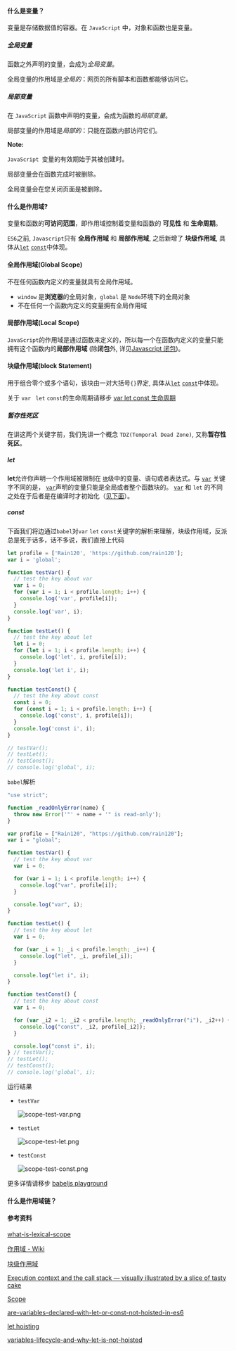 
#### 什么是变量？

变量是存储数据值的容器。在 `JavaScript` 中，对象和函数也是变量。

##### 全局变量

函数之外声明的变量，会成为*全局变量*。

全局变量的作用域是*全局的*：网页的所有脚本和函数都能够访问它。

##### 局部变量

在 `JavaScript` 函数中声明的变量，会成为函数的*局部变量*。

局部变量的作用域是*局部的*：只能在函数内部访问它们。

**Note:** 

`JavaScript `变量的有效期始于其被创建时。

局部变量会在函数完成时被删除。

全局变量会在您关闭页面是被删除。

#### 什么是作用域?

变量和函数的**可访问范围**，即作用域控制着变量和函数的 **可见性** 和 **生命周期**。

`ES6`之前, `Javascript`只有 **全局作用域** 和 **局部作用域**, 之后新增了 **块级作用域**, 具体从[`let`](https://developer.mozilla.org/en-US/docs/Web/JavaScript/Reference/Statements/let) [`const`](https://developer.mozilla.org/en-US/docs/Web/JavaScript/Reference/Statements/const)中体现。

#### 全局作用域(Global Scope)

不在任何函数内定义的变量就具有全局作用域。

- `window` 是**浏览器**的全局对象，`global` 是 `Node`环境下的全局对象
- 不在任何一个函数内定义的变量拥有全局作用域

#### 局部作用域(Local Scope)

`JavaScript`的作用域是通过函数来定义的，所以每一个在函数内定义的变量只能拥有这个函数内的**局部作用域**  (除**闭包**外, 详见[Javascript 闭包](notes/javascript/key-concept/closure.md))。

#### 块级作用域(block Statement)

用于组合零个或多个语句，该块由一对大括号`{}`界定, 具体从[`let`](https://developer.mozilla.org/en-US/docs/Web/JavaScript/Reference/Statements/let) [`const`](https://developer.mozilla.org/en-US/docs/Web/JavaScript/Reference/Statements/const)中体现。

关于 `var ` `let` `const`的生命周期请移步 [var let const 生命周期](notes/javascript/key-concept/var-vs-let-vs-const-lifecycle.md)

##### 暂存性死区

在讲这两个关键字前，我们先讲一个概念 `TDZ(Temporal Dead Zone)`, 又称**暂存性死区**。

##### let

**let**允许你声明一个作用域被限制在 [`块`](https://developer.mozilla.org/zh-CN/docs/Web/JavaScript/Reference/statements/block)级中的变量、语句或者表达式。与 [`var`](https://developer.mozilla.org/zh-CN/docs/Web/JavaScript/Reference/statements/var) 关键字不同的是， [`var`](https://developer.mozilla.org/zh-CN/docs/Web/JavaScript/Reference/statements/var)声明的变量只能是全局或者整个函数块的。 [`var`](https://developer.mozilla.org/zh-CN/docs/Web/JavaScript/Reference/statements/var) 和 `let` 的不同之处在于后者是在编译时才初始化（[见下面](https://developer.mozilla.org/zh-CN/docs/Web/JavaScript/Reference/Statements/let#暂存死区)）。

##### const

下面我们将边通过`babel`对`var` `let` `const`关键字的解析来理解，块级作用域，反派总是死于话多，话不多说，我们直接上代码

```javascript
let profile = ['Rain120', 'https://github.com/rain120'];
var i = 'global';

function testVar() {
  // test the key about var
  var i = 0;
  for (var i = 1; i < profile.length; i++) {
   	console.log('var', profile[i]); 
  }
  console.log('var', i);
}

function testLet() {
  // test the key about let
  let i = 0;
  for (let i = 1; i < profile.length; i++) {
   	console.log('let', i, profile[i]); 
  }
  console.log('let i', i);
}

function testConst() {
  // test the key about const
  const i = 0;
  for (const i = 1; i < profile.length; i++) {
   	console.log('const', i, profile[i]); 
  }
  console.log('const i', i);
}

// testVar();
// testLet();
// testConst();
// console.log('global', i);
```

`babel`解析

```javascript
"use strict";

function _readOnlyError(name) {
  throw new Error('"' + name + '" is read-only');
}

var profile = ["Rain120", "https://github.com/rain120"];
var i = "global";

function testVar() {
  // test the key about var
  var i = 0;

  for (var i = 1; i < profile.length; i++) {
    console.log("var", profile[i]);
  }

  console.log("var", i);
}

function testLet() {
  // test the key about let
  var i = 0;

  for (var _i = 1; _i < profile.length; _i++) {
    console.log("let", _i, profile[_i]);
  }

  console.log("let i", i);
}

function testConst() {
  // test the key about const
  var i = 0;

  for (var _i2 = 1; _i2 < profile.length; _readOnlyError("i"), _i2++) {
    console.log("const", _i2, profile[_i2]);
  }

  console.log("const i", i);
} // testVar();
// testLet();
// testConst();
// console.log('global', i);

```

运行结果

- `testVar`

  ![scope-test-var.png](./images/scope-test-var.png)

- `testLet`

  ![scope-test-let.png](./images/scope-test-let.png)

- `testConst`

  ![scope-test-const.png](./images/scope-test-const.png)

更多详情请移步 [babeljs playground](https://www.babeljs.cn/repl#?browsers=&build=&builtIns=false&spec=false&loose=false&code_lz=DYUwLgBADgTg9gMwJaggXggbQOQCUCGSAdgIwBMADNgDQTYAWYYUAzgFwD0HA5kmPQFcARgDoAxnAC2HGIVKVsAXQDcAKABu-GBCTo63YHCH5g2NaoQCiYsEjhEIYECzAA1LQAoAlBADeXR2dIfhAIAGsQAE8IfCE4AUhNGFUICCSdPQo1VIQ4bQ903QwSZQyAHmh4ZFARUCJuflKkAGpmn18U1IBICSIWOBrDbg9sJJpKxBQQTCRFL1LOgF9O3v7BuGHRrXGkedVliysbOwcnFwAZcG8_ALPg-lCI6Nj4yFAwTveMjCzO3PyvkUICVyhNqiBaiB6o0dK12p0ID17GsIUMRu8drRYJNQDM5gtUstUqsBqiNujwDodnsDpZrLZ7IEXABhZFga7-DhM-6PKIxOIJCCrD7EtnfCC_HJ5CAeYXikG6CrY8GQ6H0JpwvwIpF9Um1cnYYWYsFTPHzCBLFbIvVow1ipDUtQHW5BdwwbxqF0XK57L1gVl9dm-rkk9abAxGEyO1RAA&debug=false&forceAllTransforms=false&shippedProposals=false&circleciRepo=&evaluate=true&fileSize=false&timeTravel=false&sourceType=module&lineWrap=true&presets=es2015&prettier=true&targets=&version=7.9.6&externalPlugins=)

#### 什么是作用域链？

#### 参考资料

[what-is-lexical-scope](https://stackoverflow.com/questions/1047454/what-is-lexical-scope)

[作用域 - Wiki](https://zh.wikipedia.org/zh-cn/作用域)

[块级作用域](https://developer.mozilla.org/en-US/docs/Web/JavaScript/Reference/Statements/block)

[Execution context and the call stack — visually illustrated by a slice of tasty cake](https://medium.com/free-code-camp/execution-context-and-the-call-stack-visually-illustrated-by-a-slice-of-tasty-cake-14f9a64dc460)

[Scope](https://developer.mozilla.org/zh-CN/docs/Glossary/Scope)

[are-variables-declared-with-let-or-const-not-hoisted-in-es6](https://stackoverflow.com/questions/31219420/are-variables-declared-with-let-or-const-not-hoisted-in-es6)

[let hoisting](https://github.com/getify/You-Dont-Know-JS/issues/767)

[variables-lifecycle-and-why-let-is-not-hoisted](https://dmitripavlutin.com/variables-lifecycle-and-why-let-is-not-hoisted)

